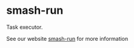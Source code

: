 # smash-run

Task executor.

See our website [smash-run](https://www.smash-cli.com/docs/documentation/programmatic-apis/smash-run.html) for more
information
